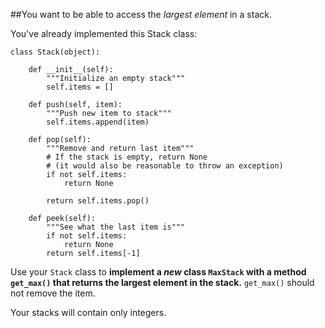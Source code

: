 ##You want to be able to access the *largest element* in a stack.

You've already implemented this Stack class:

  	class Stack(object):

        def __init__(self):
            """Initialize an empty stack"""
            self.items = []

        def push(self, item):
            """Push new item to stack"""
            self.items.append(item)

        def pop(self):
            """Remove and return last item"""
            # If the stack is empty, return None
            # (it would also be reasonable to throw an exception)
            if not self.items:
                return None

            return self.items.pop()

        def peek(self):
            """See what the last item is"""
            if not self.items:
                return None
            return self.items[-1]

Use your `Stack` class to **implement a *new* class `MaxStack` with a method `get_max()` that returns the largest element in the stack.** `get_max()` should not remove the item.

Your stacks will contain only integers.